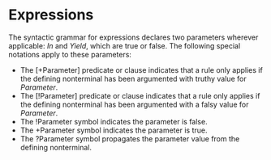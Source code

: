 # Expressions

The syntactic grammar for expressions declares two parameters wherever applicable: *In* and *Yield*, which are true or false. The following special notations apply to these parameters:

* The \[+Parameter\] predicate or clause indicates that a rule only applies if the defining nonterminal has been argumented with truthy value for *Parameter*.
* The \[!Parameter\] predicate or clause indicates that a rule only applies if the defining nonterminal has been argumented with a falsy value for *Parameter*.
* The !Parameter symbol indicates the parameter is false.
* The +Parameter symbol indicates the parameter is true.
* The ?Parameter symbol propagates the parameter value from the defining nonterminal.